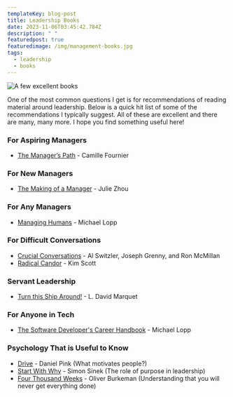 ```yaml
---
templateKey: blog-post
title: Leadership Books
date: 2023-11-06T03:45:42.784Z
description: " "
featuredpost: true
featuredimage: /img/management-books.jpg
tags:
  - leadership
  - books
---
```

![A few excellent books](/img/management-books.jpg "A few excellent books")

One of the most common questions I get is for recommendations of reading material around leadership. Below is a quick hit list of some of the recommendations I typically suggest. All of these are excellent and there are many, many more. I hope you find something useful here!

### For Aspiring Managers

* [The Manager’s Path](https://www.amazon.ca/Managers-Path-Leaders-Navigating-Growth/dp/1491973897) - Camille Fournier

### For New Managers

* [The Making of a Manager](https://www.amazon.ca/Making-Manager-What-Everyone-Looks/dp/0735219567) - Julie Zhou

### For Any Managers

* [Managing Humans](https://www.amazon.ca/Managing-Humans-Humorous-Software-Engineering/dp/1484271157) - Michael Lopp

### For Difficult Conversations

* [Crucial Conversations](https://www.amazon.ca/Crucial-Conversations-Tools-Talking-Stakes-ebook/dp/B093Y3N433) - Al Switzler, Joseph Grenny, and Ron McMillan
* [Radical Candor](https://www.amazon.ca/Radical-Candor-Revised-Kick-Ass-Humanity-ebook/dp/B07P9LPXPT) - Kim Scott

### Servant Leadership

* [Turn this Ship Around!](https://www.amazon.ca/Turn-Ship-Around-Turning-Followers-ebook/dp/B00AFPVP0Y) - L. David Marquet

### For Anyone in Tech

* [The Software Developer's Career Handbook](https://www.amazon.ca/Software-Developers-Career-Handbook-ebook/dp/B0CF7PFP8J) - Michael Lopp

### Psychology That is Useful to Know

* [Drive](https://www.amazon.ca/Drive-Surprising-Truth-About-Motivates-ebook/dp/B004P1JDJO) - Daniel Pink (What motivates people?)
* [Start With Why](https://www.amazon.ca/Start-Why-Leaders-Inspire-Everyone-ebook/dp/B002Q6XUE4) - Simon Sinek (The role of purpose in leadership)
* [Four Thousand Weeks](https://www.amazon.ca/Four-Thousand-Weeks-Management-Mortals-ebook/dp/B08L5X2F54) - Oliver Burkeman (Understanding that you will never get everything done)
